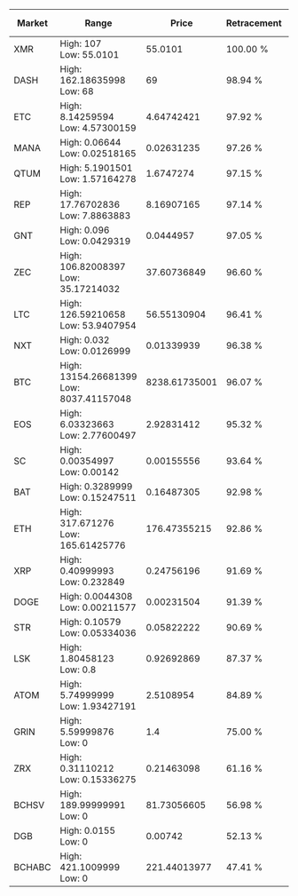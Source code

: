 | Market | Range | Price| Retracement | Doubles to 50% |
| --- | --- | --- | --- | --- |
| XMR | High: 107<br />Low: 55.0101 | 55.0101 | 100.00 % | 1.47 |
| DASH | High: 162.18635998<br />Low: 68 | 69 | 98.94 % | 1.67 |
| ETC | High: 8.14259594<br />Low: 4.57300159 | 4.64742421 | 97.92 % | 1.37 |
| MANA | High: 0.06644<br />Low: 0.02518165 | 0.02631235 | 97.26 % | 1.74 |
| QTUM | High: 5.1901501<br />Low: 1.57164278 | 1.6747274 | 97.15 % | 2.02 |
| REP | High: 17.76702836<br />Low: 7.8863883 | 8.16907165 | 97.14 % | 1.57 |
| GNT | High: 0.096<br />Low: 0.0429319 | 0.0444957 | 97.05 % | 1.56 |
| ZEC | High: 106.82008397<br />Low: 35.17214032 | 37.60736849 | 96.60 % | 1.89 |
| LTC | High: 126.59210658<br />Low: 53.9407954 | 56.55130904 | 96.41 % | 1.60 |
| NXT | High: 0.032<br />Low: 0.0126999 | 0.01339939 | 96.38 % | 1.67 |
| BTC | High: 13154.26681399<br />Low: 8037.41157048 | 8238.61735001 | 96.07 % | 1.29 |
| EOS | High: 6.03323663<br />Low: 2.77600497 | 2.92831412 | 95.32 % | 1.50 |
| SC | High: 0.00354997<br />Low: 0.00142 | 0.00155556 | 93.64 % | 1.60 |
| BAT | High: 0.3289999<br />Low: 0.15247511 | 0.16487305 | 92.98 % | 1.46 |
| ETH | High: 317.671276<br />Low: 165.61425776 | 176.47355215 | 92.86 % | 1.37 |
| XRP | High: 0.40999993<br />Low: 0.232849 | 0.24756196 | 91.69 % | 1.30 |
| DOGE | High: 0.0044308<br />Low: 0.00211577 | 0.00231504 | 91.39 % | 1.41 |
| STR | High: 0.10579<br />Low: 0.05334036 | 0.05822222 | 90.69 % | 1.37 |
| LSK | High: 1.80458123<br />Low: 0.8 | 0.92692869 | 87.37 % | 1.40 |
| ATOM | High: 5.74999999<br />Low: 1.93427191 | 2.5108954 | 84.89 % | 1.53 |
| GRIN | High: 5.59999876<br />Low: 0 | 1.4 | 75.00 % | 2.00 |
| ZRX | High: 0.31110212<br />Low: 0.15336275 | 0.21463098 | 61.16 % | 1.08 |
| BCHSV | High: 189.99999991<br />Low: 0 | 81.73056605 | 56.98 % | 1.16 |
| DGB | High: 0.0155<br />Low: 0 | 0.00742 | 52.13 % | 1.04 |
| BCHABC | High: 421.1009999<br />Low: 0 | 221.44013977 | 47.41 % | 0.00 |
